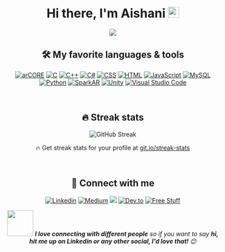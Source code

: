 <div align="center">
   <h1>Hi there, I'm Aishani</a> <img src="https://media.giphy.com/media/hvRJCLFzcasrR4ia7z/giphy.gif" width="25px"> </h1>
   
<!-- Typing SVG - https://github.com/Aishanipach/readme-typing-svg -->
<p align="center">
  <a href="https://github.com/Aishanipach/readme-typing-svg"><img src="https://readme-typing-svg.herokuapp.com?color=70A4FC&center=true&lines=Unity-+Augmented+Reality+Dev;UI%2FUX;Sippin'+Coffee%2C+Missin'+Semicolons"></a>
</p>

<!-- Some badges are from https://github.com/Ileriayo/markdown-badges -->

## 🛠️ My favorite languages & tools

<p>
     <a href="#"><img alt="arCORE" src="https://img.shields.io/badge/ARCore%20-%232370ED.svg?logo=google&logoColor=white"></a>
    <a href="#"><img alt="C" src="https://img.shields.io/badge/C%20-%232370ED.svg?logo=c&logoColor=white"></a>
    <a href="#"><img alt="C++" src="https://img.shields.io/badge/C++%20-%2300599C.svg?logo=c%2B%2B&logoColor=white"></a>
    <a href="#"><img alt="C#" src="https://img.shields.io/badge/C%23%20-%23239120.svg?logo=c-sharp&logoColor=white"></a>
    <a href="#"><img alt="CSS" src="https://img.shields.io/badge/CSS%20-%231572B6.svg?logo=css3&logoColor=white"></a>
    <a href="#"><img alt="HTML" src="https://img.shields.io/badge/HTML%20-%23E34F26.svg?logo=html5&logoColor=white"></a>
    <a href="#"><img alt="JavaScript" src="https://img.shields.io/badge/JavaScript%20-%23F7DF1E.svg?logo=javascript&logoColor=black"></a>
   <a href="#"><img alt="MySQL" src="https://img.shields.io/badge/MySQL-%2300f.svg?logo=mysql&logoColor=white"></a>
    <a href="#"><img alt="Python" src="https://img.shields.io/badge/Python%20-%2314354C.svg?logo=python&logoColor=white"></a>
  <!-- <a href="#"><img alt="React" src="https://img.shields.io/badge/React%20-%2320232a.svg?logo=react&logoColor=%2361DAFB"></a>-->
   <a href="#"><img alt="SparkAR" src="https://img.shields.io/badge/SparkAR%20-%2320232a.svg?logo=facebook&logoColor=%4267B2"></a>
   <a href="#"><img alt="Unity" src="https://img.shields.io/badge/Unity%20-%2320232a.svg?logo=unity&logoColor=black"></a>
   <a href="#"><img alt="Visual Studio Code" src="https://img.shields.io/badge/Visual%20Studio%20Code-0078d7.svg?logo=visual-studio-code&logoColor=white"></a>
   
</p>
<br>

## 🔥 Streak stats

<!-- GitHub Readme Streak Stats - https://github.com/DenverCoder1/github-readme-streak-stats -->

 ![GitHub Streak](https://github-readme-streak-stats.herokuapp.com?user=&theme=tokyonight&hide_border=true)

  <p align="center">🔥 Get streak stats for your profile at <a href="https://git.io/streak-stats">git.io/streak-stats</a></p>

   <br> 
   

## 🙋 Connect with me

<!-- Badges template - https://github.com/badges/shields -->
<p align="center">
  <a href="https://www.linkedin.com/in/aishanipachauri/"><img alt="Linkedin" title="Linkedin" src="https://img.shields.io/badge/-Linkedin-blue?style=for-the-badge&logo=linkedin&logoColor=white"/></a>
  <a href="https://aishani-pachauri.medium.com/"><img alt="Medium" title="Medium" src="https://img.shields.io/badge/-Medium-black?style=for-the-badge&logo=medium&logoColor=white"/></a>
  <a href="https://www.behance.net/aishanipachaurii" alt="Behance">
    <img src="https://img.shields.io/badge/-Behance-053EFF?style=for-the-badge&logoColor=FAFAFA&logo=behance"/></a>
  <a href="https://dev.to/aishanipach"><img alt="Dev.to" title="Aishani Dev.to" src="https://img.shields.io/badge/DEV.TO-3835D3.svg?&style=for-the-badge&logo=dev-dot-to&logoColor=white"></a>
 <!--<a href="https://www.facebook.com/sparkarhub/portfolios/ig/aishanii.pachauri/"><img alt="SparkAR" title="AR filter" src="https://img.shields.io/badge/-SparkAR-FF5E5B?style=for-the-badge&logo=sparkar&logoColor=white"/></a>-->
  <a href="mailto:aishani.pachauri@gmail.com"><img alt="Free Stuff" title="Free gifts for you" src="https://img.shields.io/badge/-gmail-red?style=for-the-badge&logo=gmail&logoColor=white"/></a>
</p>


<img src="https://media.giphy.com/media/LnQjpWaON8nhr21vNW/giphy.gif" width="60"> <em><b>I love connecting with different people</b> so if you want to say <b>hi, hit me up on Linkedin or any other social, I'd love that! </b> 😊</em>
